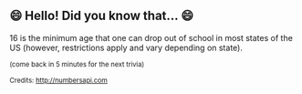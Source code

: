 ## 😄 Hello! Did you know that... 😄
16 is the minimum age that one can drop out of school in most states of the US (however, restrictions apply and vary depending on state).

<sup>(come back in 5 minutes for the next trivia)</sup>


<sup>Credits: http://numbersapi.com</sup>
